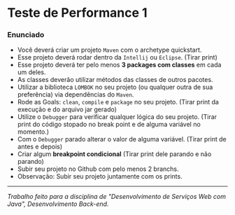 # Teste de Performance 1

### Enunciado
- Você deverá criar um projeto `Maven` com o archetype quickstart.
- Esse projeto deverá rodar dentro da `Intellij` ou `Eclipse`. (Tirar print)
- Esse projeto deverá ter pelo menos **3 packages com classes** em cada um deles.
- As classes deverão utilizar métodos das classes de outros pacotes.
- Utilizar a biblioteca `LOMBOK` no seu projeto (ou qualquer outra de sua preferência) via dependências do `Maven`. 
- Rode as Goals: `clean`, `compile` e `package` no seu projeto. (Tirar print da execução e do arquivo jar gerado)
- Utilize o `Debugger` para verificar qualquer lógica do seu projeto. (Tirar print do código stopado no break point e de alguma variável no momento.)
- Com o `Debugger` parado alterar o valor de alguma variável. (Tirar print de antes e depois)
- Criar algum **breakpoint condicional** (Tirar print dele parando e não parando)
- Subir seu projeto no Github com pelo menos 2 branchs. 
- Observação: Subir seu projeto juntamente com os prints.

<hr>

*Trabalho feito para a disciplina de "Desenvolvimento de Serviços Web com Java", Desenvolvimento Back-end.*